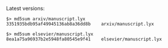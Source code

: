Latest versions:

    $> md5sum arxiv/manuscript.lyx
    3351935bdb95af49945136ab8a36dd8b    arxiv/manuscript.lyx

    $> md5sum elsevier/manuscript.lyx
    8ea1a75a96937b2e5948fa80545e9f41    elsevier/manuscript.lyx

